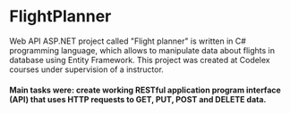 # FlightPlanner
Web API ASP.NET project called "Flight planner" is written in C# programming language, which allows to manipulate data about flights in database using Entity Framework.
This project was created at Codelex courses under supervision of a instructor.
#### Main tasks were: create working RESTful application program interface (API) that uses HTTP requests to GET, PUT, POST and DELETE data.

